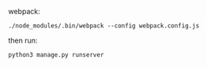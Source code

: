 webpack:

`./node_modules/.bin/webpack --config webpack.config.js`

then run:

`python3 manage.py runserver`